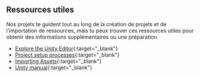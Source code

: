 ## Ressources utiles

Nos projets te guident tout au long de la création de projets et de l'importation de ressources, mais tu peux trouver ces ressources utiles pour obtenir des informations supplémentaires ou une préparation.

+ [Explore the Unity Editor](https://learn.unity.com/tutorial/explore-the-unity-editor-1){:target="_blank"}
+ [Project setup processes](https://learn.unity.com/tutorial/project-setup-processes){:target="_blank"}
+ [Importing Assets](https://learn.unity.com/tutorial/importing-assets){:target="_blank"}
+ [Unity manual](https://docs.unity3d.com/Manual/index.html){:target="_blank"}